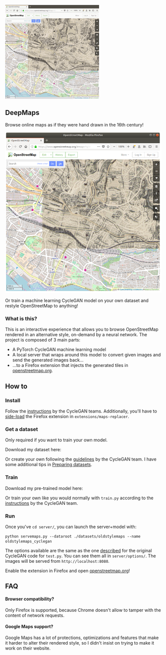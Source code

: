 
![DeepMaps browser preview](server/imgs/DeepMaps-Preview_303px.gif)

## DeepMaps

Browse online maps as if they were hand drawn in the 16th century!

![DeepMaps screenshot](server/imgs/deepmaps.png)

Or train a machine learning CycleGAN model on your own dataset and restyle OpenStreetMap to anything!

### What is this?

This is an interactive experience that allows you to browse OpenStreetMap rendered in an alternative style, on-demand by a neural network. The project is composed of 3 main parts:
 - A PyTorch CycleGAN machine learning model
 - A local server that wraps around this model to convert given images and send the generated images back...
 - ...to a Firefox extension that injects the generated tiles in [openstreetmap.org](openstreetmap.org).

## How to

### Install

Follow the [instructions](server/README.md) by the CycleGAN teams. Additionally, you'll have to [side-load](https://developer.mozilla.org/en-US/docs/Mozilla/Add-ons/WebExtensions/Alternative_distribution_options/Sideloading_add-ons#Using_Install_Add-on_From_File) the Firefox extension in `extensions/maps-replacer`.


### Get a dataset

Only required if you want to train your own model.

Download my dataset here:

Or create your own following the [guidelines](server/README.md) by the CycleGAN team. I have some additional tips in [Preparing datasets](PreparingDatasets.md).


### Train

Download my pre-trained model here:

Or train your own like you would normally with `train.py` according to the [instructions](server/README.md) by the CycleGAN team.


### Run
Once you've
`cd server/`,
you can launch the server+model with:


```
python servemaps.py --dataroot ./datasets/oldstylemaps --name oldstylemaps_cyclegan
```
The options available are the same as the one [described](server/README.md) for the original CycleGAN code for `test.py`. You can see them all in `server/options/`.
The images will be served from `http://localhost:8080`.

Enable the extension in Firefox and open [openstreetmap.org](openstreetmap.org)!


## FAQ

#### Browser compatibility?

Only Firefox is supported, because Chrome doesn't allow to tamper with the content of network requests.


#### Google Maps support?

Google Maps has a lot of protections, optimizations and features that make it harder to alter their rendered style, so I didn't insist on trying to make it work on their website.
